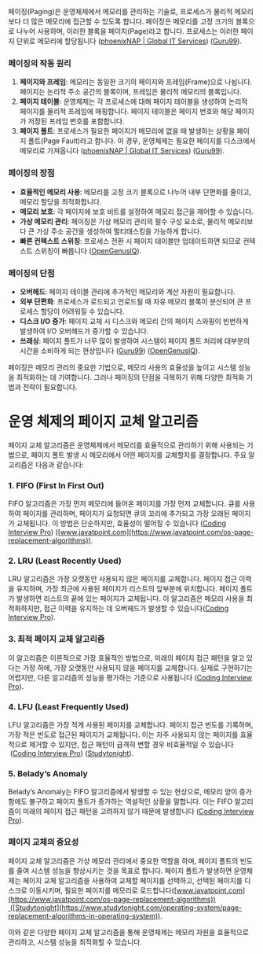 페이징(Paging)은 운영체제에서 메모리를 관리하는 기술로, 프로세스가 물리적 메모리보다 더 많은 메모리에 접근할 수 있도록 합니다. 페이징은 메모리를 고정 크기의 블록으로 나누어 사용하며, 이러한 블록을 페이지(Page)라고 합니다. 프로세스는 이러한 페이지 단위로 메모리에 할당됩니다​ ([phoenixNAP | Global IT Services](https://phoenixnap.com/kb/paging))​​ ([Guru99](https://www.guru99.com/paging-in-operating-system.html))​.

### 페이징의 작동 원리

1. **페이지와 프레임**: 메모리는 동일한 크기의 페이지와 프레임(Frame)으로 나뉩니다. 페이지는 논리적 주소 공간의 블록이며, 프레임은 물리적 메모리의 블록입니다.
2. **페이지 테이블**: 운영체제는 각 프로세스에 대해 페이지 테이블을 생성하여 논리적 페이지를 물리적 프레임에 매핑합니다. 페이지 테이블은 페이지 번호와 해당 페이지가 저장된 프레임 번호를 포함합니다.
3. **페이지 폴트**: 프로세스가 필요한 페이지가 메모리에 없을 때 발생하는 상황을 페이지 폴트(Page Fault)라고 합니다. 이 경우, 운영체제는 필요한 페이지를 디스크에서 메모리로 가져옵니다​ ([phoenixNAP | Global IT Services](https://phoenixnap.com/kb/paging))​​ ([Guru99](https://www.guru99.com/paging-in-operating-system.html))​.

### 페이징의 장점

- **효율적인 메모리 사용**: 메모리를 고정 크기 블록으로 나누어 내부 단편화를 줄이고, 메모리 할당을 최적화합니다.
- **메모리 보호**: 각 페이지에 보호 비트를 설정하여 메모리 접근을 제어할 수 있습니다.
- **가상 메모리 관리**: 페이징은 가상 메모리 관리의 필수 구성 요소로, 물리적 메모리보다 큰 가상 주소 공간을 생성하여 멀티태스킹을 가능하게 합니다.
- **빠른 컨텍스트 스위칭**: 프로세스 전환 시 페이지 테이블만 업데이트하면 되므로 컨텍스트 스위칭이 빠릅니다​ ([OpenGenusIQ](https://iq.opengenus.org/paging-in-os/))​.

### 페이징의 단점

- **오버헤드**: 페이지 테이블 관리에 추가적인 메모리와 계산 자원이 필요합니다.
- **외부 단편화**: 프로세스가 로드되고 언로드될 때 자유 메모리 블록이 분산되어 큰 프로세스 할당이 어려워질 수 있습니다.
- **디스크 I/O 증가**: 페이지 교체 시 디스크와 메모리 간의 페이지 스와핑이 빈번하게 발생하여 I/O 오버헤드가 증가할 수 있습니다.
- **쓰래싱**: 페이지 폴트가 너무 많이 발생하여 시스템이 페이지 폴트 처리에 대부분의 시간을 소비하게 되는 현상입니다​ ([Guru99](https://www.guru99.com/paging-in-operating-system.html))​​ ([OpenGenusIQ](https://iq.opengenus.org/paging-in-os/))​.

페이징은 메모리 관리의 중요한 기법으로, 메모리 사용의 효율성을 높이고 시스템 성능을 최적화하는 데 기여합니다. 그러나 페이징의 단점을 극복하기 위해 다양한 최적화 기법과 전략이 필요합니다.

# 운영 체제의 페이지 교체 알고리즘

페이지 교체 알고리즘은 운영체제에서 메모리를 효율적으로 관리하기 위해 사용되는 기법으로, 페이지 폴트 발생 시 메모리에서 어떤 페이지를 교체할지를 결정합니다. 주요 알고리즘은 다음과 같습니다:

### 1. FIFO (First In First Out)

FIFO 알고리즘은 가장 먼저 메모리에 들어온 페이지를 가장 먼저 교체합니다. 큐를 사용하여 페이지를 관리하며, 페이지가 요청되면 큐의 꼬리에 추가되고 가장 오래된 페이지가 교체됩니다. 이 방법은 단순하지만, 효율성이 떨어질 수 있습니다​ ([Coding Interview Pro](https://www.codinginterviewpro.com/operating-systems-tutorial/os-page-replacement-algorithms/))​​ ([www.javatpoint.com](https://www.javatpoint.com/os-page-replacement-algorithms))​.

### 2. LRU (Least Recently Used)

LRU 알고리즘은 가장 오랫동안 사용되지 않은 페이지를 교체합니다. 페이지 접근 이력을 유지하며, 가장 최근에 사용된 페이지가 리스트의 앞부분에 위치합니다. 페이지 폴트가 발생하면 리스트의 끝에 있는 페이지가 교체됩니다. 이 알고리즘은 메모리 사용을 최적화하지만, 접근 이력을 유지하는 데 오버헤드가 발생할 수 있습니다​([Coding Interview Pro](https://www.codinginterviewpro.com/operating-systems-tutorial/os-page-replacement-algorithms/))​.

### 3. 최적 페이지 교체 알고리즘

이 알고리즘은 이론적으로 가장 효율적인 방법으로, 미래의 페이지 접근 패턴을 알고 있다는 가정 하에, 가장 오랫동안 사용되지 않을 페이지를 교체합니다. 실제로 구현하기는 어렵지만, 다른 알고리즘의 성능을 평가하는 기준으로 사용됩니다​ ([Coding Interview Pro](https://www.codinginterviewpro.com/operating-systems-tutorial/os-page-replacement-algorithms/))​.

### 4. LFU (Least Frequently Used)

LFU 알고리즘은 가장 적게 사용된 페이지를 교체합니다. 페이지 접근 빈도를 기록하며, 가장 적은 빈도로 접근된 페이지가 교체됩니다. 이는 자주 사용되지 않는 페이지를 효율적으로 제거할 수 있지만, 접근 패턴이 급격히 변할 경우 비효율적일 수 있습니다​ ([Coding Interview Pro](https://www.codinginterviewpro.com/operating-systems-tutorial/os-page-replacement-algorithms/))​​ ([Studytonight](https://www.studytonight.com/operating-system/page-replacement-algorithms-in-operating-system))​.

### 5. Belady’s Anomaly

Belady’s Anomaly는 FIFO 알고리즘에서 발생할 수 있는 현상으로, 메모리 양이 증가함에도 불구하고 페이지 폴트가 증가하는 역설적인 상황을 말합니다. 이는 FIFO 알고리즘이 미래의 페이지 접근 패턴을 고려하지 않기 때문에 발생합니다​ ([Coding Interview Pro](https://www.codinginterviewpro.com/operating-systems-tutorial/os-page-replacement-algorithms/))​.

### 페이지 교체의 중요성

페이지 교체 알고리즘은 가상 메모리 관리에서 중요한 역할을 하며, 페이지 폴트의 빈도를 줄여 시스템 성능을 향상시키는 것을 목표로 합니다. 페이지 폴트가 발생하면 운영체제는 페이지 교체 알고리즘을 사용하여 교체할 페이지를 선택하고, 선택된 페이지를 디스크로 이동시키며, 필요한 페이지를 메모리로 로드합니다​([www.javatpoint.com](https://www.javatpoint.com/os-page-replacement-algorithms))​​ ([Studytonight](https://www.studytonight.com/operating-system/page-replacement-algorithms-in-operating-system))​.

이와 같은 다양한 페이지 교체 알고리즘을 통해 운영체제는 메모리 자원을 효율적으로 관리하고, 시스템 성능을 최적화할 수 있습니다.